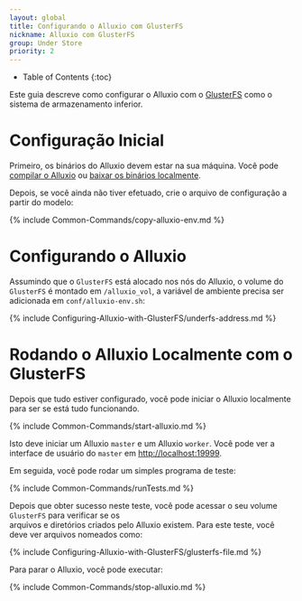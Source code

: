 ```yaml
---
layout: global
title: Configurando o Alluxio com GlusterFS
nickname: Alluxio com GlusterFS
group: Under Store
priority: 2
---
```


* Table of Contents
{:toc}

Este guia descreve como configurar o Alluxio com o [GlusterFS](http://www.gluster.org/)
como o sistema de armazenamento inferior.

# Configuração Inicial

Primeiro, os binários do Alluxio devem estar na sua máquina. Você pode
[compilar o Alluxio](Building-Alluxio-Master-Branch.html) ou
[baixar os binários localmente](Running-Alluxio-Locally.html).

Depois, se você ainda não tiver efetuado, crie o arquivo de configuração a partir do modelo:

{% include Common-Commands/copy-alluxio-env.md %}

# Configurando o Alluxio

Assumindo que o `GlusterFS` está alocado nos nós do Alluxio, o volume do `GlusterFS` é
montado em `/alluxio_vol`, a variável de ambiente precisa ser adicionada em
`conf/alluxio-env.sh`:

{% include Configuring-Alluxio-with-GlusterFS/underfs-address.md %}

# Rodando o Alluxio Localmente com o GlusterFS

Depois que tudo estiver configurado, você pode iniciar o Alluxio localmente para ser se está
tudo funcionando.

{% include Common-Commands/start-alluxio.md %}

Isto deve iniciar um Alluxio `master` e um Alluxio `worker`. Você pode ver a
interface de usuário do `master` em [http://localhost:19999](http://localhost:19999).

Em seguida, você pode rodar um simples programa de teste:

{% include Common-Commands/runTests.md %}

Depois que obter sucesso neste teste, você pode acessar o seu volume `GlusterFS` para verificar se os  
arquivos e diretórios criados pelo Alluxio existem. Para este teste, você deve ver arquivos
nomeados como:

{% include Configuring-Alluxio-with-GlusterFS/glusterfs-file.md %}

Para parar o Alluxio, você pode executar:

{% include Common-Commands/stop-alluxio.md %}
